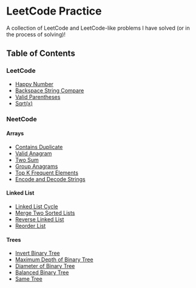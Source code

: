 # LeetCode Practice
A collection of LeetCode and LeetCode-like problems I have solved (or in the process of solving)!

## Table of Contents
### LeetCode
- <a href="./leetcode/happyNumber.java">Happy Number</a> <br>
- <a href="./leetcode/backspace_string_compare.py">Backspace String Compare</a> <br>
- <a href="./leetcode/validParentheses.js">Valid Parentheses</a> <br>
- <a href="./leetcode/my_sqrt.py">Sqrt(x)</a> <br>

### NeetCode
#### Arrays
- <a href="./neetcode/arrays/contains_duplicate.py">Contains Duplicate</a> <br>
- <a href="./neetcode/arrays/valid_anagram.py">Valid Anagram</a> <br>
- <a href="./neetcode/arrays/two_sum.py">Two Sum</a> <br>
- <a href="./neetcode/arrays/group_anagrams.py">Group Anagrams</a> <br>
- <a href="./neetcode/arrays/top_k_frequent_elements.py">Top K Frequent Elements</a> <br>
- <a href="./neetcode/arrays/encode_and_decode_strings.py">Encode and Decode Strings</a> <br>

#### Linked List
- <a href="./neetcode/linked list/linked_list_cycle.py">Linked List Cycle</a> <br>
- <a href="./neetcode/linked list/merge_two_sorted_lists.py">Merge Two Sorted Lists</a> <br>
- <a href="./neetcode/linked list/reverse_linked_list.py">Reverse Linked List</a> <br>
- <a href="./neetcode/linked list/reorder_list.py">Reorder List</a> <br>

#### Trees
- <a href="./neetcode/trees/invert_binary_tree.py">Invert Binary Tree</a> <br>
- <a href="./neetcode/trees/maximum_depth_of_binary_tree.py">Maximum Depth of Binary Tree</a> <br>
- <a href="./neetcode/trees/diameter_of_binary_tree.py">Diameter of Binary Tree</a> <br>
- <a href="./neetcode/trees/balanced_binary_tree.py">Balanced Binary Tree</a> <br>
- <a href="./neetcode/trees/same_tree.py">Same Tree</a> <br>